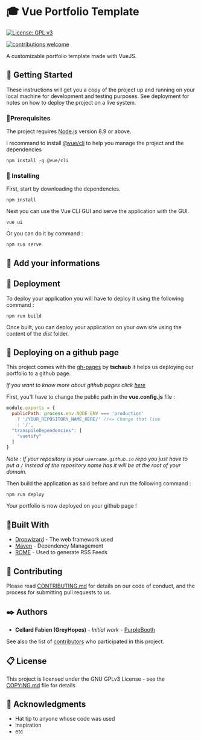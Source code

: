 # :mortar_board: Vue Portfolio Template

[![License: GPL v3](https://img.shields.io/badge/License-GPLv3-blue.svg)](https://www.gnu.org/licenses/gpl-3.0)

[![contributions welcome](https://img.shields.io/badge/contributions-welcome-brightgreen.svg?style=flat)](https://github.com/greyhopes/vueportfolio/issues)

A customizable portfolio template made with VueJS.

## :tada: Getting Started

These instructions will get you a copy of the project up and running on your local machine for development and testing purposes. See deployment for notes on how to deploy the project on a live system.

### :wrench:Prerequisites

The project requires [Node.js](https://nodejs.org/) version 8.9 or above. 

I recommand to install [@vue/cli](https://cli.vuejs.org/) to help you manage the project and the dependencies 

```
npm install -g @vue/cli
```

### :construction: Installing

First, start by downloading the dependencies. 

```
npm install
```

Next you can use the Vue CLI GUI and serve the application with the GUI.

```
vue ui
```

Or you can do it by command : 

```
npm run serve
```

## :floppy_disk: Add your informations 

## :rocket: Deployment

To deploy your application you will have to deploy it using the following command : 

```
npm run build
```

Once built, you can deploy your application on your own site using the content of the *dist* folder. 

## :page_with_curl: Deploying on a github page

This project comes with the [gh-pages](https://github.com/tschaub/gh-pages) by **tschaub** it helps us deploying our portfolio to a github page. 

*If you want to know more about github pages click [here](https://pages.github.com/)*

First, you'll have to change the public path in the **vue.config.js** file : 

```js
module.exports = {
  publicPath: process.env.NODE_ENV === 'production'
    ? '/YOUR_REPOSITORY_NAME_HERE/' //<= Change that line
    : '/',
  "transpileDependencies": [
    "vuetify"
  ]
}
```

*Note : If your repository is your `username.github.io` repo you just have to put a `/` instead of the repository name has it will be at the root of your domain.*

Then build the application as said before and run the following command : 

```
npm run deploy
```

Your portfolio is now deployed on your github page !


## :hammer:Built With

* [Dropwizard](http://www.dropwizard.io/1.0.2/docs/) - The web framework used
* [Maven](https://maven.apache.org/) - Dependency Management
* [ROME](https://rometools.github.io/rome/) - Used to generate RSS Feeds

## :raising_hand: Contributing

Please read [CONTRIBUTING.md](https://gist.github.com/PurpleBooth/b24679402957c63ec426) for details on our code of conduct, and the process for submitting pull requests to us.

## :black_nib: Authors

* **Cellard Fabien (GreyHopes)** - *Initial work* - [PurpleBooth](https://github.com/greyhopes)

See also the list of [contributors](https://github.com/your/project/contributors) who participated in this project.

## :clipboard: License

This project is licensed under the GNU GPLv3 License - see the [COPYING.md](COPYING.md) file for details

## :pray: Acknowledgments

* Hat tip to anyone whose code was used
* Inspiration
* etc
